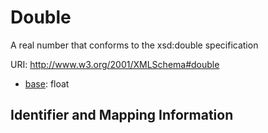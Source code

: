 # Double

A real number that conforms to the xsd:double specification

URI: http://www.w3.org/2001/XMLSchema#double

* [base](https://w3id.org/linkml/base): float






## Identifier and Mapping Information


